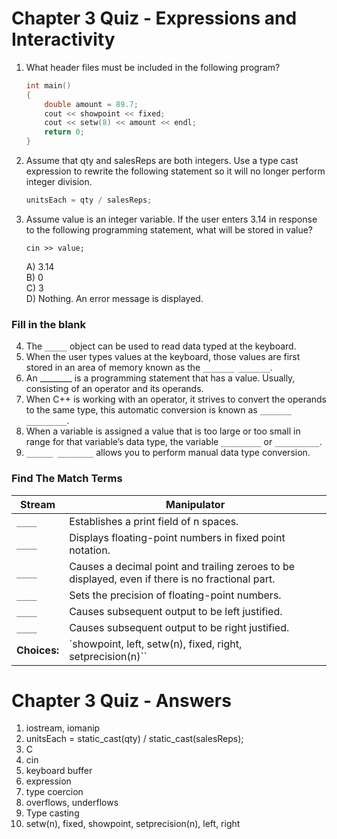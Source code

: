 # Chapter 3 Quiz - Expressions and Interactivity

1. What header files must be included in the following program?
    ```c++
    int main()
    {
        double amount = 89.7;
        cout << showpoint << fixed;
        cout << setw(8) << amount << endl;
        return 0;
    }
    ```
2. Assume that qty and salesReps are both integers. Use a type cast expression to rewrite the following statement so it will no longer perform integer division.<br>
    ```c++
    unitsEach = qty / salesReps;
    ```

3. Assume value is an integer variable. If the user enters 3.14 in response to the following programming statement, what will be stored in value?<br>
    ```c+
    cin >> value;
    ```
    A) 3.14<br>
    B) 0<br>
    C) 3<br>
    D) Nothing. An error message is displayed.<br>

### Fill in the blank
4. The `_____` object can be used to read data typed at the keyboard.
5. When the user types values at the keyboard, those values are first stored in an area of memory known as the `_______ _______`.
6. An ________ is a programming statement that has a value. Usually, consisting of an operator and its operands.
7. When C++ is working with an operator, it strives to convert the operands to the same type, this automatic conversion is known as `_______ _________`.
8. When a variable is assigned a value that is too large or too small in range for that variable’s data type, the variable `_________` or `__________`.
9. `______ ________` allows you to perform manual data type conversion.

### Find The Match Terms
| Stream | Manipulator |
| --- | --- |
| `____` | Establishes a print field of n spaces. |
| `____` | Displays floating-point numbers in fixed point notation. |
| `____` | Causes a decimal point and trailing zeroes to be displayed, even if there is no fractional part. |
| `____` | Sets the precision of floating-point numbers. |
| `____` | Causes subsequent output to be left justified. |
| `____` | Causes subsequent output to be right justified. |
| __Choices:__ |  `showpoint, left, setw(n), fixed, right, setprecision(n)`` |

# Chapter 3 Quiz - Answers
1. iostream, iomanip
2. unitsEach = static_cast<double>(qty) / static_cast<double>(salesReps);
3. C
4. cin
5. keyboard buffer
6. expression
7. type coercion
8. overflows, underflows
9. Type casting
10. setw(n), fixed, showpoint, setprecision(n), left, right
